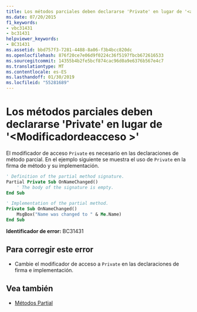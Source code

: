 ```yaml
---
title: Los métodos parciales deben declararse 'Private' en lugar de '<accessModifier>'
ms.date: 07/20/2015
f1_keywords:
- vbc31431
- bc31431
helpviewer_keywords:
- BC31431
ms.assetid: bbd757f3-7281-4488-8a06-f3b4bcc820dc
ms.openlocfilehash: 876f20ce7e06d9f0224c36f5197fbcb672616533
ms.sourcegitcommit: 14355b4b2fe5bcf874cac96d0a9e6376b567e4c7
ms.translationtype: MT
ms.contentlocale: es-ES
ms.lasthandoff: 01/30/2019
ms.locfileid: "55281689"
---
```

# <a name="partial-methods-must-be-declared-private-instead-of-accessmodifier"></a>Los métodos parciales deben declararse 'Private' en lugar de '\<Modificadordeacceso >'
El modificador de acceso `Private` es necesario en las declaraciones de método parcial. En el ejemplo siguiente se muestra el uso de `Private` en la firma de método y su implementación.  
  
```vb  
' Definition of the partial method signature.  
Partial Private Sub OnNameChanged()  
    ' The body of the signature is empty.  
End Sub  
```  
  
```vb  
' Implementation of the partial method.  
Private Sub OnNameChanged()  
    MsgBox("Name was changed to " & Me.Name)  
End Sub  
```  
  
 **Identificador de error:** BC31431  
  
## <a name="to-correct-this-error"></a>Para corregir este error  
  
-   Cambie el modificador de acceso a `Private` en las declaraciones de firma e implementación.  
  
## <a name="see-also"></a>Vea también
- [Métodos Partial](../../visual-basic/programming-guide/language-features/procedures/partial-methods.md)
